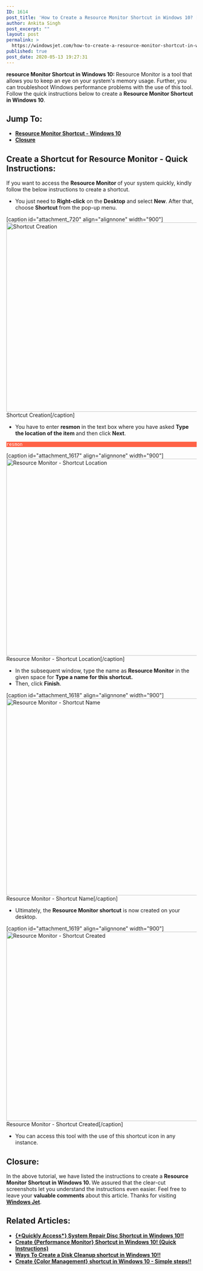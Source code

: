 ```yaml
---
ID: 1614
post_title: 'How to Create a Resource Monitor Shortcut in Windows 10? [Quickly]'
author: Ankita Singh
post_excerpt: ""
layout: post
permalink: >
  https://windowsjet.com/how-to-create-a-resource-monitor-shortcut-in-windows-10-quickly-1614/
published: true
post_date: 2020-05-13 19:27:31
---
```

<strong><span class="dropcap dropcap1">r</span></strong><strong>esource Monitor Shortcut in Windows 10: </strong>Resource Monitor is a tool that allows you to keep an eye on your system's memory usage. Further, you can troubleshoot Windows performance problems with the use of this tool. Follow the quick instructions below to create a <strong>Resource Monitor Shortcut in Windows 10</strong>.
<h2>Jump To:</h2>
<ul>
 	<li><a href="#1"><strong>Resource Monitor Shortcut - Windows 10</strong></a></li>
 	<li><a href="#2"><strong>Closure</strong></a></li>
</ul>
<h2 id="1">Create a Shortcut for Resource Monitor - Quick Instructions:</h2>
If you want to access the <strong>Resource Monitor</strong><strong> </strong>of your system quickly, kindly follow the below instructions to create a shortcut.
<ul>
 	<li>You just need to <strong>Right-click</strong> on the <strong>Desktop</strong> and select <strong>New</strong>. After that, choose <strong>Shortcut </strong>from the pop-up menu.</li>
</ul>
[caption id="attachment_720" align="alignnone" width="900"]<img class="size-full wp-image-720" src="https://windowsjet.com/wp-content/uploads/2020/04/shortcut.png" alt="Shortcut Creation" width="900" height="500" /> Shortcut Creation[/caption]
<ul>
 	<li>You have to enter <strong>resmon</strong> in the text box where you have asked <strong>Type the location of the item </strong>and then click <strong>Next</strong>.</li>
</ul>
<p style="background: Tomato;"><code style="background: Tomato; color: white;">resmon</code></p>


[caption id="attachment_1617" align="alignnone" width="900"]<img class="size-full wp-image-1617" src="https://windowsjet.com/wp-content/uploads/2020/05/rm1.png" alt="Resource Monitor - Shortcut Location" width="900" height="520" /> Resource Monitor - Shortcut Location[/caption]
<ul>
 	<li>In the subsequent window, type the name as <strong>Resource </strong><strong>Monitor</strong> in the given space for <strong>Type a name for this shortcut.</strong></li>
 	<li>Then, click <strong>Finish</strong>.</li>
</ul>
[caption id="attachment_1618" align="alignnone" width="900"]<img class="size-full wp-image-1618" src="https://windowsjet.com/wp-content/uploads/2020/05/rm2.png" alt="Resource Monitor - Shortcut Name" width="900" height="520" /> Resource Monitor - Shortcut Name[/caption]
<ul>
 	<li>Ultimately, the <strong>Resource </strong><strong>Monitor</strong><b> shortcut</b> is now created on your desktop.</li>
</ul>
[caption id="attachment_1619" align="alignnone" width="900"]<img class="size-full wp-image-1619" src="https://windowsjet.com/wp-content/uploads/2020/05/rm3.png" alt="Resource Monitor - Shortcut Created" width="900" height="500" /> Resource Monitor - Shortcut Created[/caption]
<ul>
 	<li>You can access this tool with the use of this shortcut icon in any instance.</li>
</ul>
<h2 id="2">Closure:</h2>
In the above tutorial, we have listed the instructions to create a <strong>Resource </strong><strong>Monitor</strong> <strong>Shortcut in Windows 10. </strong>We assured that the clear-cut screenshots let you understand the instructions even easier. Feel free to leave your <strong>valuable comments</strong> about this article. Thanks for visiting <a href="https://windowsjet.com/"><strong>Windows Jet</strong></a>.
<h2>Related Articles:</h2>
<ul>
 	<li><strong><a class="LinkSuggestion__Link-sc-1mdih4x-2 jZPuuT" href="https://windowsjet.com/quickly-access-system-repair-disc-shortcut-in-windows-10-648/" target="_blank" rel="noopener noreferrer">{*Quickly Access*} System Repair Disc Shortcut in Windows 10!!</a></strong></li>
 	<li><strong><a class="LinkSuggestion__Link-sc-1mdih4x-2 jZPuuT" href="https://windowsjet.com/create-performance-monitor-shortcut-in-windows-10-quick-instructions-1376/" target="_blank" rel="noopener noreferrer">Create {Performance Monitor} Shortcut in Windows 10! (Quick Instructions)</a></strong></li>
 	<li><strong><a class="LinkSuggestion__Link-sc-1mdih4x-2 jZPuuT" href="https://windowsjet.com/create-a-disk-cleanup-shortcut-in-windows-10-737/" target="_blank" rel="noopener noreferrer">Ways To Create a Disk Cleanup shortcut in Windows 10!!</a></strong></li>
 	<li><strong><a class="LinkSuggestion__Link-sc-1mdih4x-2 jZPuuT" href="https://windowsjet.com/create-color-management-shortcut-in-windows-10-simple-steps-1157/" target="_blank" rel="noopener noreferrer">Create {Color Management} shortcut in Windows 10 - Simple steps!!</a></strong></li>
</ul>